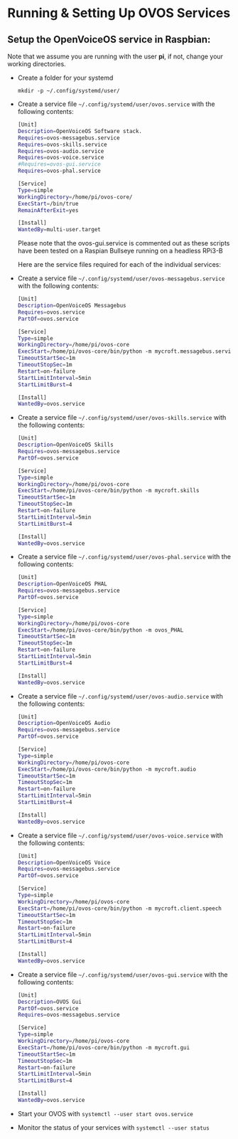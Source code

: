 # Running & Setting Up OVOS Services

## Setup the OpenVoiceOS service in Raspbian:

Note that we assume you are running with the user **pi**, if not, change your working directories.

- Create a folder for your systemd 
  ```
  mkdir -p ~/.config/systemd/user/
  ```

- Create a service file `~/.config/systemd/user/ovos.service` with the following contents:
  ```sh
  [Unit]
  Description=OpenVoiceOS Software stack.
  Requires=ovos-messagebus.service
  Requires=ovos-skills.service
  Requires=ovos-audio.service
  Requires=ovos-voice.service
  #Requires=ovos-gui.service
  Requires=ovos-phal.service
  
  [Service]
  Type=simple
  WorkingDirectory=/home/pi/ovos-core/
  ExecStart=/bin/true
  RemainAfterExit=yes
  
  [Install]
  WantedBy=multi-user.target
  ```

  Please note that the ovos-gui.service is commented out as these scripts have been tested on a Raspian Bullseye running on a headless RPi3-B

  Here are the service files required for each of the individual services:

- Create a service file `~/.config/systemd/user/ovos-messagebus.service` with the following contents:

  ```sh
  [Unit]
  Description=OpenVoiceOS Messagebus
  Requires=ovos.service
  PartOf=ovos.service
  
  [Service]
  Type=simple
  WorkingDirectory=/home/pi/ovos-core
  ExecStart=/home/pi/ovos-core/bin/python -m mycroft.messagebus.service
  TimeoutStartSec=1m
  TimeoutStopSec=1m
  Restart=on-failure
  StartLimitInterval=5min
  StartLimitBurst=4
  
  [Install]
  WantedBy=ovos.service
  ```

- Create a service file `~/.config/systemd/user/ovos-skills.service` with the following contents:

  ```sh
  [Unit]
  Description=OpenVoiceOS Skills
  Requires=ovos-messagebus.service
  PartOf=ovos.service

  [Service]
  Type=simple
  WorkingDirectory=/home/pi/ovos-core
  ExecStart=/home/pi/ovos-core/bin/python -m mycroft.skills
  TimeoutStartSec=1m
  TimeoutStopSec=1m
  Restart=on-failure
  StartLimitInterval=5min
  StartLimitBurst=4

  [Install]
  WantedBy=ovos.service
  ```

- Create a service file `~/.config/systemd/user/ovos-phal.service` with the following contents:

  ```sh
  [Unit]
  Description=OpenVoiceOS PHAL
  Requires=ovos-messagebus.service
  PartOf=ovos.service

  [Service]
  Type=simple
  WorkingDirectory=/home/pi/ovos-core
  ExecStart=/home/pi/ovos-core/bin/python -m ovos_PHAL
  TimeoutStartSec=1m
  TimeoutStopSec=1m
  Restart=on-failure
  StartLimitInterval=5min
  StartLimitBurst=4

  [Install]
  WantedBy=ovos.service
  ```

- Create a service file `~/.config/systemd/user/ovos-audio.service` with the following contents:

  ```sh
  [Unit]
  Description=OpenVoiceOS Audio
  Requires=ovos-messagebus.service
  PartOf=ovos.service

  [Service]
  Type=simple
  WorkingDirectory=/home/pi/ovos-core
  ExecStart=/home/pi/ovos-core/bin/python -m mycroft.audio
  TimeoutStartSec=1m
  TimeoutStopSec=1m
  Restart=on-failure
  StartLimitInterval=5min
  StartLimitBurst=4

  [Install]
  WantedBy=ovos.service
  ```

- Create a service file `~/.config/systemd/user/ovos-voice.service` with the following contents:

  ```sh
  [Unit]
  Description=OpenVoiceOS Voice
  Requires=ovos-messagebus.service
  PartOf=ovos.service

  [Service]
  Type=simple
  WorkingDirectory=/home/pi/ovos-core
  ExecStart=/home/pi/ovos-core/bin/python -m mycroft.client.speech
  TimeoutStartSec=1m
  TimeoutStopSec=1m
  Restart=on-failure
  StartLimitInterval=5min
  StartLimitBurst=4

  [Install]
  WantedBy=ovos.service
  ```

- Create a service file `~/.config/systemd/user/ovos-gui.service` with the following contents:

  ```sh
  [Unit]
  Description=OVOS Gui
  PartOf=ovos.service
  Requires=ovos-messagebus.service

  [Service]
  Type=simple
  WorkingDirectory=/home/pi/ovos-core
  ExecStart=/home/pi/ovos-core/bin/python -m mycroft.gui
  TimeoutStartSec=1m
  TimeoutStopSec=1m
  Restart=on-failure
  StartLimitInterval=5min
  StartLimitBurst=4

  [Install]
  WantedBy=ovos.service
  ```
  
- Start your OVOS with `systemctl --user start ovos.service`
- Monitor the status of your services with `systemctl --user status`
